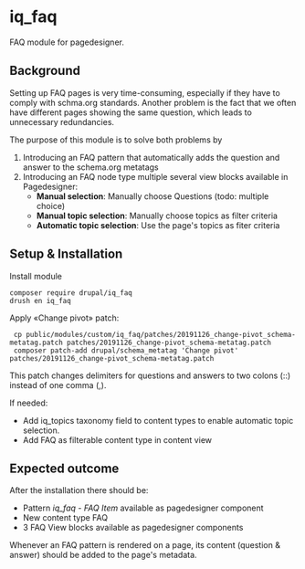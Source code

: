 # iq_faq


FAQ module for pagedesigner.


## Background
Setting up FAQ pages is very time-consuming, especially if they have to comply with schma.org standards. Another problem is the fact that we often have different pages showing the same question, which leads to unnecessary redundancies.

The purpose of this module is to solve both problems by
1. Introducing an FAQ pattern that automatically adds the question and answer to the schema.org metatags
2. Introducing an FAQ node type multiple several view blocks available in Pagedesigner:
	- **Manual selection**: Manually choose Questions (todo: multiple choice)
	- **Manual topic selection**: Manually choose topics as filter criteria
	- **Automatic topic selection**: Use the page's topics as fiter criteria

## Setup & Installation
Install module

    composer require drupal/iq_faq
    drush en iq_faq


Apply «Change pivot» patch:

     cp public/modules/custom/iq_faq/patches/20191126_change-pivot_schema-metatag.patch patches/20191126_change-pivot_schema-metatag.patch
     composer patch-add drupal/schema_metatag 'Change pivot' patches/20191126_change-pivot_schema-metatag.patch

This patch changes delimiters for questions and answers to two colons (::) instead of one comma (,).


If needed:
- Add iq_topics taxonomy field to content types to enable automatic topic selection.
- Add FAQ as filterable content type in content view


## Expected outcome

After the installation there should be:

- Pattern *iq_faq - FAQ Item* available as pagedesigner component
- New content type FAQ
- 3 FAQ View blocks available as pagedesigner components

Whenever an FAQ pattern is rendered on a page, its content (question & answer) should be added to the page's metadata.
